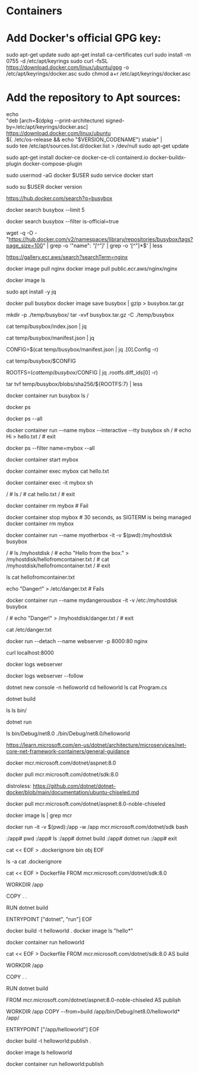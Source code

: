 # Containers

# Add Docker's official GPG key:
sudo apt-get update
sudo apt-get install ca-certificates curl
sudo install -m 0755 -d /etc/apt/keyrings
sudo curl -fsSL https://download.docker.com/linux/ubuntu/gpg -o /etc/apt/keyrings/docker.asc
sudo chmod a+r /etc/apt/keyrings/docker.asc

# Add the repository to Apt sources:

echo \
  "deb [arch=$(dpkg --print-architecture) signed-by=/etc/apt/keyrings/docker.asc] https://download.docker.com/linux/ubuntu \
  $(. /etc/os-release && echo "$VERSION_CODENAME") stable" | \
  sudo tee /etc/apt/sources.list.d/docker.list > /dev/null
sudo apt-get update

sudo apt-get install docker-ce docker-ce-cli containerd.io docker-buildx-plugin docker-compose-plugin

sudo usermod -aG docker $USER
sudo service docker start

sudo su $USER
docker version

https://hub.docker.com/search?q=busybox

docker search busybox --limit 5

docker search busybox --filter is-official=true

wget -q -O - "https://hub.docker.com/v2/namespaces/library/repositories/busybox/tags?page_size=100" | grep -o '"name": *"[^"]*' | grep -o '[^"]*$' | less


https://gallery.ecr.aws/search?searchTerm=nginx

docker image pull nginx
docker image pull public.ecr.aws/nginx/nginx

docker image ls

sudo apt install -y jq

docker pull busybox
docker image save busybox | gzip > busybox.tar.gz

mkdir -p ./temp/busybox/
tar -xvf busybox.tar.gz -C ./temp/busybox

cat temp/busybox/index.json | jq

cat temp/busybox/manifest.json | jq

CONFIG=$(cat temp/busybox/manifest.json | jq .[0].Config -r)

cat temp/busybox/$CONFIG

ROOTFS=$(cat temp/busybox/$CONFIG | jq .rootfs.diff_ids[0] -r)

tar tvf temp/busybox/blobs/sha256/${ROOTFS:7} | less

docker container run busybox ls /

docker ps

docker ps --all

docker container run --name mybox --interactive --tty busybox sh
/ # echo Hi > hello.txt
/ # exit

docker ps --filter name=mybox --all

docker container start mybox

docker container exec mybox cat hello.txt

docker container exec -it mybox sh

/ # ls
/ # cat hello.txt
/ # exit

docker container rm mybox # Fail

docker container stop mybox # 30 seconds, as SIGTERM is being managed
docker container rm mybox

docker container run --name myotherbox -it -v $(pwd):/myhostdisk busybox

/ # ls /myhostdisk
/ # echo "Hello from the box." > /myhostdisk/hellofromcontainer.txt
/ # cat /myhostdisk/hellofromcontainer.txt
/ # exit

ls
cat hellofromcontainer.txt


echo "Danger!" > /etc/danger.txt # Fails

docker container run --name mydangerousbox -it -v /etc:/myhostdisk busybox

/ # echo "Danger!" > /myhostdisk/danger.txt
/ # exit

cat /etc/danger.txt


docker run --detach --name webserver -p 8000:80 nginx

curl localhost:8000

docker logs webserver

docker logs webserver --follow












dotnet new console -n helloworld
cd helloworld
ls
cat Program.cs

dotnet build

ls
ls bin/

dotnet run

ls bin/Debug/net8.0
./bin/Debug/net8.0/helloworld

https://learn.microsoft.com/en-us/dotnet/architecture/microservices/net-core-net-framework-containers/general-guidance



docker mcr.microsoft.com/dotnet/aspnet:8.0

docker pull mcr.microsoft.com/dotnet/sdk:8.0

distroless: https://github.com/dotnet/dotnet-docker/blob/main/documentation/ubuntu-chiseled.md

docker pull mcr.microsoft.com/dotnet/aspnet:8.0-noble-chiseled

docker image ls | grep mcr


docker run -it -v $(pwd):/app -w /app mcr.microsoft.com/dotnet/sdk bash

:/app# pwd
:/app# ls
:/app# dotnet build
:/app# dotnet run
:/app# exit


cat << EOF > .dockerignore
bin
obj
EOF

ls -a
cat .dockerignore

cat << EOF > Dockerfile
FROM mcr.microsoft.com/dotnet/sdk:8.0

WORKDIR /app

COPY . .

RUN dotnet build

ENTRYPOINT ["dotnet", "run"]
EOF

docker build -t helloworld .
docker image ls "hello*"

docker container run helloworld

cat << EOF > Dockerfile
FROM mcr.microsoft.com/dotnet/sdk:8.0 AS build

WORKDIR /app

COPY . .

RUN dotnet build

FROM mcr.microsoft.com/dotnet/aspnet:8.0-noble-chiseled AS publish

WORKDIR /app
COPY --from=build /app/bin/Debug/net8.0/helloworld* /app/

ENTRYPOINT ["/app/helloworld"]
EOF

docker build -t helloworld:publish .

docker image ls helloworld

docker container run helloworld:publish

